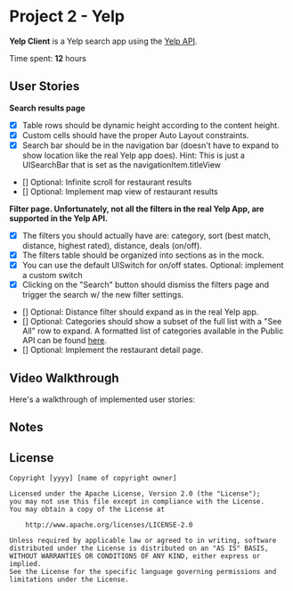 
# Project 2 - Yelp

**Yelp Client** is a Yelp search app using the [Yelp API](http://www.yelp.com/developers/documentation/v2/search_api).

Time spent: **12** hours

## User Stories

**Search results page**
- [x] Table rows should be dynamic height according to the content height.
- [x] Custom cells should have the proper Auto Layout constraints.
- [x] Search bar should be in the navigation bar (doesn't have to expand to show location like the real Yelp app does).
Hint: This is just a UISearchBar that is set as the navigationItem.titleView
- [] Optional: Infinite scroll for restaurant results
- [] Optional: Implement map view of restaurant results

**Filter page. Unfortunately, not all the filters in the real Yelp App, are supported in the Yelp API.**
- [x] The filters you should actually have are: category, sort (best match, distance, highest rated), distance, deals (on/off).
- [x] The filters table should be organized into sections as in the mock.
- [x] You can use the default UISwitch for on/off states. Optional: implement a custom switch
- [x] Clicking on the "Search" button should dismiss the filters page and trigger the search w/ the new filter settings.
- [] Optional: Distance filter should expand as in the real Yelp app.
- [] Optional: Categories should show a subset of the full list with a "See All" row to expand.
A formatted list of categories available in the Public API can be found [here](https://gist.github.com/timothy1ee/e23415fa468c76e84fb3).
- [] Optional: Implement the restaurant detail page.


## Video Walkthrough

Here's a walkthrough of implemented user stories:


## Notes



## License

    Copyright [yyyy] [name of copyright owner]

    Licensed under the Apache License, Version 2.0 (the "License");
    you may not use this file except in compliance with the License.
    You may obtain a copy of the License at

        http://www.apache.org/licenses/LICENSE-2.0

    Unless required by applicable law or agreed to in writing, software
    distributed under the License is distributed on an "AS IS" BASIS,
    WITHOUT WARRANTIES OR CONDITIONS OF ANY KIND, either express or implied.
    See the License for the specific language governing permissions and
    limitations under the License.
